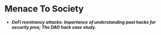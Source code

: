 # Menace To Society
- ***DeFi reentrancy attacks: Importance of understanding past hacks for security pros; The DAO hack case study.***
